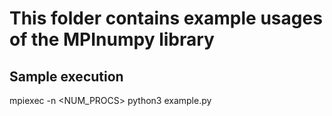 # This folder contains example usages of the MPInumpy library

## Sample execution
mpiexec -n <NUM_PROCS> python3 example.py

